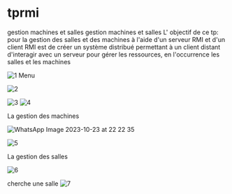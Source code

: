 # tprmi
gestion machines et salles
gestion machines et salles
L' objectif de ce tp:
pour la gestion des salles et des machines à l'aide d'un serveur RMI et d'un client RMI est de créer un système distribué permettant à un client distant d'interagir avec un serveur pour gérer les ressources, en l'occurrence les salles et les machines


![1](https://github.com/hasnahatti70/tprmi/assets/127605934/6a1a44ed-3123-4fda-89b7-98b0bb154eb1)
Menu

![2](https://github.com/hasnahatti70/tprmi/assets/127605934/5cc40069-f7c5-4220-8a7c-9256b0763a48)

![3](https://github.com/hasnahatti70/tprmi/assets/127605934/07686bf1-3799-46b7-b311-8b6107f30a9d)
![4](https://github.com/hasnahatti70/tprmi/assets/127605934/b72f28d8-f9f5-4f15-b9ba-a53bae459765)

La gestion des machines




![WhatsApp Image 2023-10-23 at 22 22 35](https://github.com/hasnahatti70/tprmi/assets/127605934/36e37653-3e96-43fe-a974-57919591d414)

![5](https://github.com/hasnahatti70/tprmi/assets/127605934/0bac26c7-af99-4df3-a3f2-043aa7838264)

La gestion des salles

![6](https://github.com/hasnahatti70/tprmi/assets/127605934/afc04929-7e02-4a6b-b5af-df968c320306)


cherche une salle
![7](https://github.com/hasnahatti70/tprmi/assets/127605934/5b08b63b-bae2-4420-8243-9228c8318dfb)

